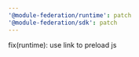 ```yaml
---
'@module-federation/runtime': patch
'@module-federation/sdk': patch
---
```


fix(runtime): use link to preload js
